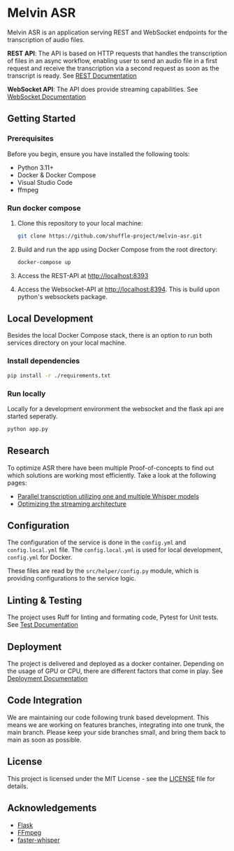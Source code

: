# Melvin ASR

Melvin ASR is an application serving REST and WebSocket endpoints for the transcription of audio files.

**REST API**: The API is based on HTTP requests that handles the transcription of files in an async workflow, enabling user to send an audio file in a first request and receive the transcription via a second request as soon as the transcript is ready. See [REST Documentation](docs/rest-api.md)

**WebSocket API**: The API does provide streaming capabilities. See [WebSocket Documentation](docs/websocket-api.md)

## Getting Started

### Prerequisites

Before you begin, ensure you have installed the following tools:

- Python 3.11+
- Docker & Docker Compose
- Visual Studio Code
- ffmpeg

### Run docker compose

1. Clone this repository to your local machine:

   ```bash
   git clone https://github.com/shuffle-project/melvin-asr.git
   ```

1. Build and run the app using Docker Compose from the root directory:

   ```bash
   docker-compose up
   ```

1. Access the REST-API at <http://localhost:8393>
1. Access the Websocket-API at <http://localhost:8394>. This is build upon python's websockets package.

## Local Development

Besides the local Docker Compose stack, there is an option to run both services directory on your local machine.

### Install dependencies

```bash
pip install -r ./requirements.txt
```

### Run locally

Locally for a development environment the websocket and the flask api are started seperatly.

```bash
python app.py
```

## Research

To optimize ASR there have been multiple Proof-of-concepts to find out which solutions are working most efficiently. Take a look at the following pages:

- [Parallel transcription utilizing one and multiple Whisper models](docs/research/parallel_transcription/parallel_transcription.md)
- [Optimizing the streaming architecture](docs/research/streaming_architecture.md)

## Configuration

The configuration of the service is done in the `config.yml` and `config.local.yml` file. The `config.local.yml` is used for local development, `config.yml` for Docker.

These files are read by the `src/helper/config.py` module, which is providing configurations to the service logic.

## Linting & Testing

The project uses Ruff for linting and formating code, Pytest for Unit tests. See [Test Documentation](docs/test.md)

## Deployment

The project is delivered and deployed as a docker container. Depending on the usage of GPU or CPU, there are different factors that come in play. See [Deployment Documentation](docs/deployment.md)

## Code Integration

We are maintaining our code following trunk based development. This means we are working on features branches, integrating into one trunk, the main branch. Please keep your side branches small, and bring them back to main as soon as possible.

## License

This project is licensed under the MIT License - see the [LICENSE](https://github.com/shuffle-project/melvin-asr/blob/feat/license/LICENSE) file for details.

## Acknowledgements

- [Flask](https://flask.palletsprojects.com/)
- [FFmpeg](https://ffmpeg.org/)
- [faster-whisper](https://github.com/SYSTRAN/faster-whisper)
